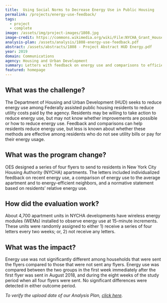 ```yaml
---
title:  Using Social Norms to Decrease Energy Use in Public Housing
permalink: /projects/energy-use-feedback/
tags: 
  - project  
  - complete
image: /assets/img/project-images/1808.jpg  
image-credit: https://commons.wikimedia.org/wiki/File:NYCHA_Grant_Houses_WTM3_The_Fixers_0021.jpg 
analysis-plan: /assets/analysis/1808-energy-use-feedback.pdf
abstract: /assets/abstracts/1808 - Project Abstract HUD Energy.pdf
year: 2019  
domain: Communications
agency: Housing and Urban Development
summary: Letters with feedback on energy use and comparisons to efficient neighbors did not reduce energy use among public housing residents
featured: homepage
---
```


## What was the challenge?

The Department of Housing and Urban Development (HUD) seeks to reduce energy use among Federally assisted public housing residents to reduce utility costs paid by the agency. Residents may be willing to take action to reduce energy use, but may not know whether improvements are possible or how to reduce energy use. Feedback and comparisons can help residents reduce energy use, but less is known about whether these methods are effective among residents who do not see utility bills or pay for their energy usage.

## What was the program change?

OES designed a series of four flyers to send to residents in New York City Housing Authority (NYCHA) apartments. The letters included individualized feedback on recent energy use, a comparison of energy use to the average apartment and to energy-efficient neighbors, and a normative statement based on residents’ relative energy use.

## How did the evaluation work?

About 4,700 apartment units in NYCHA developments have wireless energy modules (WEMs) installed to observe energy use at 15-minute increments. These units were randomly assigned to either 1) receive a series of four letters every two weeks; or, 2) not receive any letters.  

## What was the impact?

Energy use was not significantly different among households that were sent the flyers compared to those that were not sent any flyers. Energy use was compared between the two groups in the first week immediately after the first flyer was sent in August 2018, and during the eight weeks of the study period when all four flyers were sent. No significant differences were detected in either outcome period.

<i>To verify the upload date of our Analysis Plan, <a href="https://github.com/gsa-oes/office-of-evaluation-sciences/commits/master/assets/analysis/1808-energy-use-feedback.pdf">click here</a>.</i>
